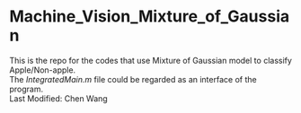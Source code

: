# Machine_Vision_Mixture_of_Gaussian <br />
This is the repo for the codes that use Mixture of Gaussian model to classify Apple/Non-apple. <br />
The *IntegratedMain.m* file could be regarded as an interface of the program. <br />
Last Modified: Chen Wang <br />
